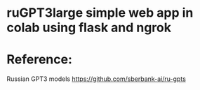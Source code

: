 
# ruGPT3large simple web app in colab using flask and ngrok

# Reference:
Russian GPT3 models
https://github.com/sberbank-ai/ru-gpts
